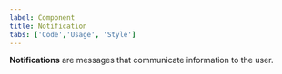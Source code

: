 ```yaml
---
label: Component
title: Notification
tabs: ['Code','Usage', 'Style']
---
```


<page-intro>**Notifications** are messages that communicate information to the user.</page-intro>

<component 
    name="Inline Notification"
    component="notification" 
    variation="inline-notification"
    codepen="EbwjVb"
    hasAngularVersion="true"
    hasReactVersion="true"
    >
</component>
<component 
    name="Toast Notification"
    component="notification" 
    variation="toast-notification"
    codepen="mqBJeo"
    hasAngularVersion="true"
    hasReactVersion="true"
    >
</component>
